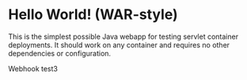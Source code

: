 Hello World! (WAR-style)
===============

This is the simplest possible Java webapp for testing servlet container deployments.  It should work on any container and requires no other dependencies or configuration.

Webhook test3
